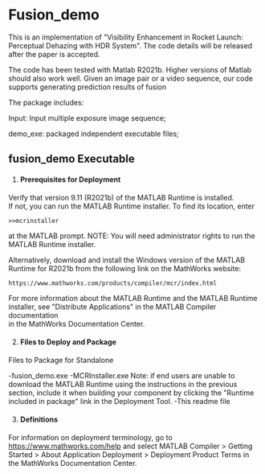 

# Fusion_demo

This is an implementation of "Visibility Enhancement in Rocket Launch: Perceptual Dehazing with HDR System". The code details will be released after the paper is accepted.

The code has been tested with Matlab R2021b. Higher versions of Matlab should also work well. Given an image pair or a video sequence, our code supports generating prediction results of fusion

 The package includes:

Input: Input multiple exposure image sequence;

demo_exe: packaged independent executable files;

## fusion_demo Executable

1. #### Prerequisites for Deployment 

Verify that version 9.11 (R2021b) of the MATLAB Runtime is installed.   
If not, you can run the MATLAB Runtime installer.
To find its location, enter

    >>mcrinstaller

at the MATLAB prompt.
NOTE: You will need administrator rights to run the MATLAB Runtime installer. 

Alternatively, download and install the Windows version of the MATLAB Runtime for R2021b 
from the following link on the MathWorks website:

    https://www.mathworks.com/products/compiler/mcr/index.html

For more information about the MATLAB Runtime and the MATLAB Runtime installer, see 
"Distribute Applications" in the MATLAB Compiler documentation  
in the MathWorks Documentation Center.

2. #### Files to Deploy and Package

Files to Package for Standalone 

-fusion_demo.exe
-MCRInstaller.exe 
    Note: if end users are unable to download the MATLAB Runtime using the
    instructions in the previous section, include it when building your 
    component by clicking the "Runtime included in package" link in the
    Deployment Tool.
-This readme file 

3. #### Definitions

For information on deployment terminology, go to
https://www.mathworks.com/help and select MATLAB Compiler >
Getting Started > About Application Deployment >
Deployment Product Terms in the MathWorks Documentation
Center.